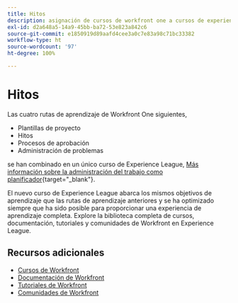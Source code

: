 ```yaml
---
title: Hitos
description: asignación de cursos de workfront one a cursos de experience league
exl-id: d2a648a5-14a9-45bb-ba72-53e823a842c6
source-git-commit: e1850919d89aafd4cee3a0c7e83a98c71bc33382
workflow-type: ht
source-wordcount: '97'
ht-degree: 100%

---
```


# Hitos

Las cuatro rutas de aprendizaje de Workfront One siguientes,

* Plantillas de proyecto
* Hitos
* Procesos de aprobación
* Administración de problemas

se han combinado en un único curso de Experience League, [Más información sobre la administración del trabajo como planificador](https://experienceleague.adobe.com/?recommended=Workfront-U-1-2022.3.planners){target="_blank"}.

El nuevo curso de Experience League abarca los mismos objetivos de aprendizaje que las rutas de aprendizaje anteriores y se ha optimizado siempre que ha sido posible para proporcionar una experiencia de aprendizaje completa.  Explore la biblioteca completa de cursos, documentación, tutoriales y comunidades de Workfront en Experience League.

## Recursos adicionales

* [Cursos de Workfront](https://experienceleague.adobe.com/?lang=es&amp;Solution=Workfront#courses)
* [Documentación de Workfront](https://experienceleague.adobe.com/docs/workfront.html?lang=es)
* [Tutoriales de Workfront](https://experienceleague.adobe.com/docs/workfront-learn/tutorials-workfront/home.html?lang=es)
* [Comunidades de Workfront](https://experienceleaguecommunities.adobe.com/t5/workfront/ct-p/workfront)
